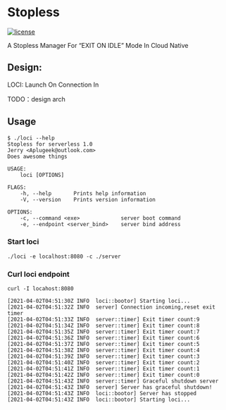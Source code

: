 # Stopless
[![license](https://img.shields.io/github/license/mashape/apistatus.svg)](https://github.com/i-pva/stopless/blob/master/LICENSE)

A Stopless Manager For “EXIT ON IDLE” Mode In Cloud Native

## Design:

LOCI: Launch On Connection In

TODO：design arch

## Usage
```
$ ./loci --help
Stopless for serverless 1.0
Jerry <Aplugeek@outlook.com>
Does awesome things

USAGE:
    loci [OPTIONS]

FLAGS:
    -h, --help       Prints help information
    -V, --version    Prints version information

OPTIONS:
    -c, --command <exe>             server boot command
    -e, --endpoint <server_bind>    server bind address

```
### Start loci
```
./loci -e localhost:8080 -c ./server
```
### Curl loci endpoint
`curl -I locahost:8080`

```
[2021-04-02T04:51:30Z INFO  loci::bootor] Starting loci...
[2021-04-02T04:51:32Z INFO  server] Connection incoming,reset exit timer
[2021-04-02T04:51:33Z INFO  server::timer] Exit timer count:9
[2021-04-02T04:51:34Z INFO  server::timer] Exit timer count:8
[2021-04-02T04:51:35Z INFO  server::timer] Exit timer count:7
[2021-04-02T04:51:36Z INFO  server::timer] Exit timer count:6
[2021-04-02T04:51:37Z INFO  server::timer] Exit timer count:5
[2021-04-02T04:51:38Z INFO  server::timer] Exit timer count:4
[2021-04-02T04:51:39Z INFO  server::timer] Exit timer count:3
[2021-04-02T04:51:40Z INFO  server::timer] Exit timer count:2
[2021-04-02T04:51:41Z INFO  server::timer] Exit timer count:1
[2021-04-02T04:51:42Z INFO  server::timer] Exit timer count:0
[2021-04-02T04:51:43Z INFO  server::timer] Graceful shutdown server
[2021-04-02T04:51:43Z INFO  server] Server has graceful shutdown!
[2021-04-02T04:51:43Z INFO  loci::bootor] Server has stopped
[2021-04-02T04:51:43Z INFO  loci::bootor] Starting loci...

```
